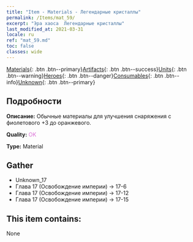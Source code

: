 ```yaml
---
title: "Item - Materials - Легендарные кристаллы"
permalink: /Items/mat_59/
excerpt: "Эра хаоса  Легендарные кристаллы"
last_modified_at: 2021-03-31
locale: ru
ref: "mat_59.md"
toc: false
classes: wide
---
```

 [Materials](/ru/Items/){: .btn .btn--primary}[Artifacts](/ru/Items/Artifacts/){: .btn .btn--success}[Units](/ru/Items/Units/){: .btn .btn--warning}[Heroes](/ru/Items/Heroes/){: .btn .btn--danger}[Consumables](/ru/Items/Consumables/){: .btn .btn--info}[Unknown](/ru/Items/Unknown/){: .btn .btn--primary}

## Подробности
 **Описание:** Обычные материалы для улучшения снаряжения c фиолетового +3 до оранжевого.

 **Quality:** <span style="color: #DA70D6">OK</span>

 **Type:** Material

## Gather

*    Unknown_17 
*    Глава 17 (Освобождение империи) -> 17-6 
*    Глава 17 (Освобождение империи) -> 17-12 
*    Глава 17 (Освобождение империи) -> 17-15 

## This item contains:

  None

